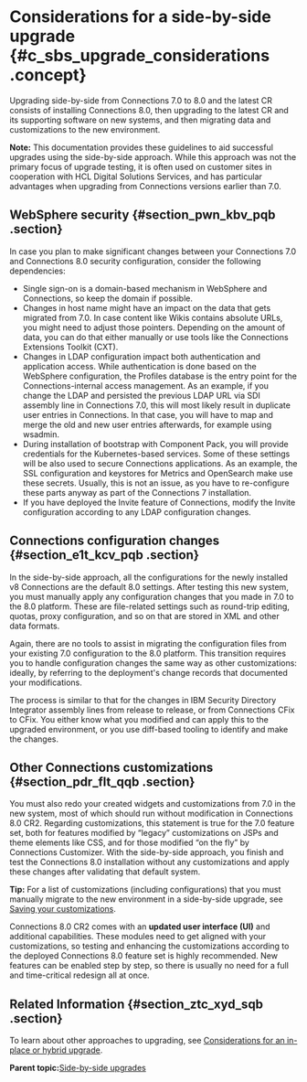 # Considerations for a side-by-side upgrade {#c_sbs_upgrade_considerations .concept}

Upgrading side-by-side from Connections 7.0 to 8.0 and the latest CR consists of installing Connections 8.0, then upgrading to the latest CR and its supporting software on new systems, and then migrating data and customizations to the new environment.

**Note:** This documentation provides these guidelines to aid successful upgrades using the side-by-side approach. While this approach was not the primary focus of upgrade testing, it is often used on customer sites in cooperation with HCL Digital Solutions Services, and has particular advantages when upgrading from Connections versions earlier than 7.0.

## WebSphere security {#section_pwn_kbv_pqb .section}

In case you plan to make significant changes between your Connections 7.0 and Connections 8.0 security configuration, consider the following dependencies:

-   Single sign-on is a domain-based mechanism in WebSphere and Connections, so keep the domain if possible.
-   Changes in host name might have an impact on the data that gets migrated from 7.0. In case content like Wikis contains absolute URLs, you might need to adjust those pointers. Depending on the amount of data, you can do that either manually or use tools like the Connections Extensions Toolkit \(CXT\).
-   Changes in LDAP configuration impact both authentication and application access. While authentication is done based on the WebSphere configuration, the Profiles database is the entry point for the Connections-internal access management. As an example, if you change the LDAP and persisted the previous LDAP URL via SDI assembly line in Connections 7.0, this will most likely result in duplicate user entries in Connections. In that case, you will have to map and merge the old and new user entries afterwards, for example using wsadmin.
-   During installation of bootstrap with Component Pack, you will provide credentials for the Kubernetes-based services. Some of these settings will be also used to secure Connections applications. As an example, the SSL configuration and keystores for Metrics and OpenSearch make use these secrets. Usually, this is not an issue, as you have to re-configure these parts anyway as part of the Connections 7 installation.
-   If you have deployed the Invite feature of Connections, modify the Invite configuration according to any LDAP configuration changes.

## Connections configuration changes {#section_e1t_kcv_pqb .section}

In the side-by-side approach, all the configurations for the newly installed v8 Connections are the default 8.0 settings. After testing this new system, you must manually apply any configuration changes that you made in 7.0 to the 8.0 platform. These are file-related settings such as round-trip editing, quotas, proxy configuration, and so on that are stored in XML and other data formats.

Again, there are no tools to assist in migrating the configuration files from your existing 7.0 configuration to the 8.0 platform. This transition requires you to handle configuration changes the same way as other customizations: ideally, by referring to the deployment's change records that documented your modifications.

The process is similar to that for the changes in IBM Security Directory Integrator assembly lines from release to release, or from Connections CFix to CFix. You either know what you modified and can apply this to the upgraded environment, or you use diff-based tooling to identify and make the changes.

## Other Connections customizations {#section_pdr_flt_qqb .section}

You must also redo your created widgets and customizations from 7.0 in the new system, most of which should run without modification in Connections 8.0 CR2. Regarding customizations, this statement is true for the 7.0 feature set, both for features modified by “legacy” customizations on JSPs and theme elements like CSS, and for those modified “on the fly” by Connections Customizer. With the side-by-side approach, you finish and test the Connections 8.0 installation without any customizations and apply these changes after validating that default system.

**Tip:** For a list of customizations \(including configurations\) that you must manually migrate to the new environment in a side-by-side upgrade, see [Saving your customizations](c_configuration_changes_after_update.md).

Connections 8.0 CR2 comes with an **updated user interface (UI)** and additional capabilities. These modules need to get aligned with your customizations, so testing and enhancing the customizations according to the deployed Connections 8.0 feature set is highly recommended. New features can be enabled step by step, so there is usually no need for a full and time-critical redesign all at once.

## Related Information {#section_ztc_xyd_sqb .section}

To learn about other approaches to upgrading, see [Considerations for an in-place or hybrid upgrade](c_inplace_upgrade_considerations.md).

**Parent topic:**[Side-by-side upgrades](../migrate/c_sbs_upgrade_container.md)

